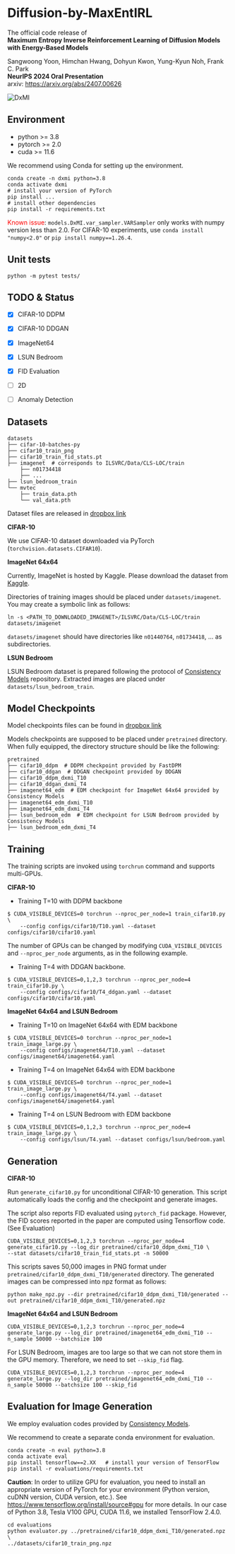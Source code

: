 # Diffusion-by-MaxEntIRL

The official code release of  
**Maximum Entropy Inverse Reinforcement Learning of Diffusion Models with Energy-Based Models**

Sangwoong Yoon, Himchan Hwang, Dohyun Kwon, Yung-Kyun Noh, Frank C. Park   
**NeurIPS 2024 Oral Presentation**  
arxiv: https://arxiv.org/abs/2407.00626

![DxMI](figure/DxMI_figure_crop.jpg)

## Environment

* python >= 3.8
* pytorch >= 2.0
* cuda >= 11.6

We recommend using Conda for setting up the environment.

```
conda create -n dxmi python=3.8
conda activate dxmi
# install your version of PyTorch
pip install ...
# install other dependencies
pip install -r requirements.txt
```

<span style="color: red">Known issue</span>: `models.DxMI.var_sampler.VARSampler` only works with numpy version less than 2.0. For CIFAR-10 experiments, use `conda install "numpy<2.0"` or `pip install numpy==1.26.4`.


## Unit tests

```
python -m pytest tests/
```

## TODO & Status

- [x] CIFAR-10 DDPM 
- [x] CIFAR-10 DDGAN
- [x] ImageNet64
- [x] LSUN Bedroom
- [x] FID Evaluation
- [ ] 2D  
- [ ] Anomaly Detection


## Datasets

```
datasets
├── cifar-10-batches-py
├── cifar10_train_png
├── cifar10_train_fid_stats.pt
├── imagenet  # corresponds to ILSVRC/Data/CLS-LOC/train
    ├── n01734418
    ├── ...
├── lsun_bedroom_train
└── mvtec
    ├── train_data.pth
    └── val_data.pth
```

Dataset files are released in [dropbox link](https://www.dropbox.com/scl/fo/kk65utuwwirobbltha4oq/AFYUYYhqNZBq8FIr0VX8uPY?rlkey=vh90rf1o6vhsxmywbktsea3sf&dl=0)

**CIFAR-10**

We use CIFAR-10 dataset downloaded via PyTorch (`torchvision.datasets.CIFAR10`).

**ImageNet 64x64**

Currently, ImageNet is hosted by Kaggle. 
Please download the dataset from [Kaggle](https://www.kaggle.com/c/imagenet-object-localization-challenge/data).  

Directories of training images should be placed under `datasets/imagenet`. You may create a symbolic link as follows:

```
ln -s <PATH_TO_DOWNLOADED_IMAGENET>/ILSVRC/Data/CLS-LOC/train datasets/imagenet
```

`datasets/imagenet` should have directories like `n01440764`, `n01734418`, ... as subdirectories.

**LSUN Bedroom**

LSUN Bedroom dataset is prepared following the protocol of [Consistency Models](https://github.com/openai/consistency_models/tree/main/datasets) repository. Extracted images are placed under `datasets/lsun_bedroom_train`.

## Model Checkpoints

Model checkpoints files can be found in [dropbox link](https://www.dropbox.com/scl/fo/ax2xaua6xpuvtfprwu1z8/AG9X-AJi7Fg9U17Ua16tq70?rlkey=5xhjrroyndjqm7ox2kd8fod37&dl=0)

Models checkpoints are supposed to be placed under `pretrained` directory. When fully equipped, the directory structure should be like the following:

```
pretrained
├── cifar10_ddpm  # DDPM checkpoint provided by FastDPM
├── cifar10_ddgan  # DDGAN checkpoint provided by DDGAN
├── cifar10_ddpm_dxmi_T10
├── cifar10_ddgan_dxmi_T4
├── imagenet64_edm  # EDM checkpoint for ImageNet 64x64 provided by Consistency Models
├── imagenet64_edm_dxmi_T10
├── imagenet64_edm_dxmi_T4
├── lsun_bedroom_edm  # EDM checkpoint for LSUN Bedroom provided by Consistency Models
├── lsun_bedroom_edm_dxmi_T4
```

## Training

The training scripts are invoked using `torchrun` command and supports multi-GPUs.

**CIFAR-10** 

* Training T=10 with DDPM backbone
```
$ CUDA_VISIBLE_DEVICES=0 torchrun --nproc_per_node=1 train_cifar10.py \
    --config configs/cifar10/T10.yaml --dataset configs/cifar10/cifar10.yaml
```
The number of GPUs can be changed by modifying `CUDA_VISIBLE_DEVICES` and `--nproc_per_node` arguments, as in the following example.

* Training T=4 with DDGAN backbone. 
```
$ CUDA_VISIBLE_DEVICES=0,1,2,3 torchrun --nproc_per_node=4 train_cifar10.py \
    --config configs/cifar10/T4_ddgan.yaml --dataset configs/cifar10/cifar10.yaml
```


**ImageNet 64x64 and LSUN Bedroom**

* Training T=10 on ImageNet 64x64 with EDM backbone
```
$ CUDA_VISIBLE_DEVICES=0 torchrun --nproc_per_node=1 train_image_large.py \
    --config configs/imagenet64/T10.yaml --dataset configs/imagenet64/imagenet64.yaml
```

* Training T=4 on ImageNet 64x64 with EDM backbone
```
$ CUDA_VISIBLE_DEVICES=0 torchrun --nproc_per_node=1 train_image_large.py \
    --config configs/imagenet64/T4.yaml --dataset configs/imagenet64/imagenet64.yaml
```

* Training T=4 on LSUN Bedroom with EDM backbone
```
$ CUDA_VISIBLE_DEVICES=0,1,2,3 torchrun --nproc_per_node=4 train_image_large.py \
    --config configs/lsun/T4.yaml --dataset configs/lsun/bedroom.yaml
```

## Generation

**CIFAR-10**

Run `generate_cifar10.py` for unconditional CIFAR-10 generation. This script automatically loads the config and the checkpoint and generate images. 

The script also reports FID evaluated using `pytorch_fid` package. However, the FID scores reported in the paper are computed using Tensorflow code. (See Evaluation)

```
CUDA_VISIBLE_DEVICES=0,1,2,3 torchrun --nproc_per_node=4 generate_cifar10.py --log_dir pretrained/cifar10_ddpm_dxmi_T10 \
--stat datasets/cifar10_train_fid_stats.pt -n 50000
```

This scripts saves 50,000 images in PNG format under `pretrained/cifar10_ddpm_dxmi_T10/generated` directory. The generated images can be compressed into npz format as follows:

```
python make_npz.py --dir pretrained/cifar10_ddpm_dxmi_T10/generated --out pretrained/cifar10_ddpm_dxmi_T10/generated.npz
```

**ImageNet 64x64 and LSUN Bedroom**

```
CUDA_VISIBLE_DEVICES=0,1,2,3 torchrun --nproc_per_node=4 generate_large.py --log_dir pretrained/imagenet64_edm_dxmi_T10 --n_sample 50000 --batchsize 100
```

For LSUN Bedroom, images are too large so that we can not store them in the GPU memory. Therefore, we need to set `--skip_fid` flag.

```
CUDA_VISIBLE_DEVICES=0,1,2,3 torchrun --nproc_per_node=4 generate_large.py --log_dir pretrained/imagenet64_edm_dxmi_T10 --n_sample 50000 --batchsize 100 --skip_fid
```

## Evaluation for Image Generation

We employ evaluation codes provided by [Consistency Models](https://github.com/openai/consistency_models/tree/main/evaluations).

We recommend to create a separate conda environment for evaluation.

```
conda create -n eval python=3.8
conda activate eval
pip install tensorflow==2.XX   # install your version of TensorFlow
pip install -r evaluations/requirements.txt
```

**Caution**: In order to utilize GPU for evaluation, you need to install an appropriate version of PyTorch for your environment (Python version, cuDNN version, CUDA version, etc.). See https://www.tensorflow.org/install/source#gpu for more details. In our case of Python 3.8, Tesla V100 GPU, CUDA 11.6, we installed TensorFlow 2.4.0.


```
cd evaluations
python evaluator.py ../pretrained/cifar10_ddpm_dxmi_T10/generated.npz \
../datasets/cifar10_train_png.npz
```
